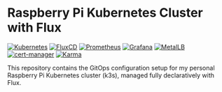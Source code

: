 # Raspberry Pi Kubernetes Cluster with Flux

[![Kubernetes](https://img.shields.io/badge/Kubernetes-326CE5?logo=kubernetes&logoColor=white)](https://kubernetes.io/)
[![FluxCD](https://img.shields.io/badge/GitOps-FluxCD-009688?logo=flux&logoColor=white)](https://fluxcd.io/)
[![Prometheus](https://img.shields.io/badge/Monitoring-Prometheus-E6522C?logo=prometheus&logoColor=white)](https://prometheus.io/)
[![Grafana](https://img.shields.io/badge/Dashboard-Grafana-F46800?logo=grafana&logoColor=white)](https://grafana.com/)
[![MetalLB](https://img.shields.io/badge/Networking-MetalLB-1F97D4)](https://metallb.universe.tf/)
[![cert-manager](https://img.shields.io/badge/Certificates-cert--manager-3ECF8E)](https://cert-manager.io/)
[![Karma](https://img.shields.io/badge/Alerts-Karma-6D5DF7)](https://github.com/prymitive/karma)

This repository contains the GitOps configuration setup for my personal Raspberry Pi Kubernetes cluster (k3s), managed fully declaratively with Flux.